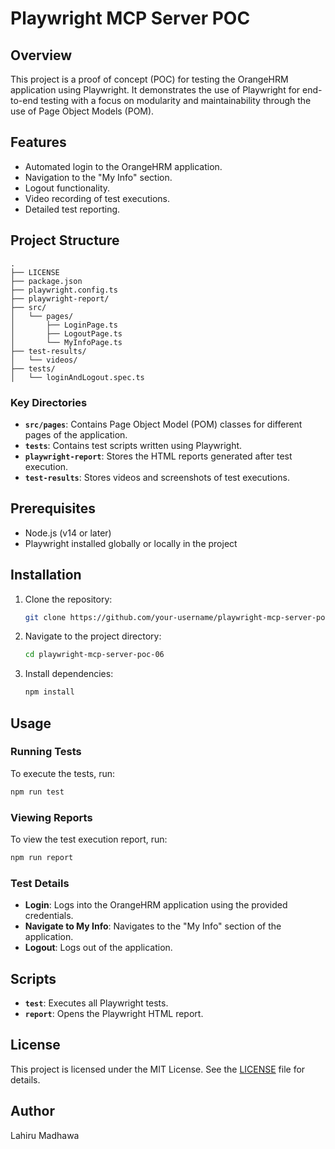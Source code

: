# Playwright MCP Server POC

## Overview
This project is a proof of concept (POC) for testing the OrangeHRM application using Playwright. It demonstrates the use of Playwright for end-to-end testing with a focus on modularity and maintainability through the use of Page Object Models (POM).

## Features
- Automated login to the OrangeHRM application.
- Navigation to the "My Info" section.
- Logout functionality.
- Video recording of test executions.
- Detailed test reporting.

## Project Structure
```
.
├── LICENSE
├── package.json
├── playwright.config.ts
├── playwright-report/
├── src/
│   └── pages/
│       ├── LoginPage.ts
│       ├── LogoutPage.ts
│       └── MyInfoPage.ts
├── test-results/
│   └── videos/
├── tests/
│   └── loginAndLogout.spec.ts
```

### Key Directories
- **`src/pages`**: Contains Page Object Model (POM) classes for different pages of the application.
- **`tests`**: Contains test scripts written using Playwright.
- **`playwright-report`**: Stores the HTML reports generated after test execution.
- **`test-results`**: Stores videos and screenshots of test executions.

## Prerequisites
- Node.js (v14 or later)
- Playwright installed globally or locally in the project

## Installation
1. Clone the repository:
   ```bash
   git clone https://github.com/your-username/playwright-mcp-server-poc-06.git
   ```
2. Navigate to the project directory:
   ```bash
   cd playwright-mcp-server-poc-06
   ```
3. Install dependencies:
   ```bash
   npm install
   ```

## Usage

### Running Tests
To execute the tests, run:
```bash
npm run test
```

### Viewing Reports
To view the test execution report, run:
```bash
npm run report
```

### Test Details
- **Login**: Logs into the OrangeHRM application using the provided credentials.
- **Navigate to My Info**: Navigates to the "My Info" section of the application.
- **Logout**: Logs out of the application.

## Scripts
- **`test`**: Executes all Playwright tests.
- **`report`**: Opens the Playwright HTML report.

## License
This project is licensed under the MIT License. See the [LICENSE](./LICENSE) file for details.

## Author
Lahiru Madhawa
